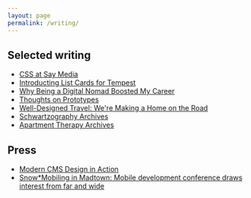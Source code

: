 ```yaml
---
layout: page
permalink: /writing/
---
```


<h2 class="m-subhead">Selected writing</h2>
<ul>
  <li><a href="http://www.saydaily.com/2014/09/css-at-say-media">CSS at Say Media</a></li>
  <li><a href="http://www.saydaily.com/2014/11/list-cards-for-tempest">Introducting List Cards for Tempest</a></li>
  <li><a href="http://schwartzography.com/why-being-a-digital-nomad-has-boosted-my- <li>career/">Why Being a Digital Nomad Boosted My Career</a></li>
  <li><a href="http://schwartzography.com/prototype-camp/">Thoughts on Prototypes</a></li>
  <li><a href="http://www.apartmenttherapy.com/well-designed-travel-making-a-163949">Well-Designed Travel: We're Making a Home on the Road</a></li>
  <li><a href="http://schwartzography.com">Schwartzography Archives</a></li>
  <li><a href="http://www.apartmenttherapy.com/authors/smith">Apartment Therapy Archives</a></li>
</ul>

<h2 class="m-subhead">Press</h2>

<ul>
  <li><a href="http://www.saydaily.com/2014/09/saymedia-at-sassconf">Modern CMS Design in Action</a></li>
  <li><a href="http://www.ibmadison.com/In-Business-Madison/January-2013/SnowMobiling-in-Madtown-Mobile-development-conference-draws-interest-from-far-and-wide/">Snow*Mobiling in Madtown: Mobile development conference draws interest from far and wide</a></li>
</ul>